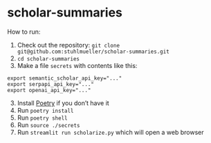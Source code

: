 # scholar-summaries

How to run:

1. Check out the repository: `git clone git@github.com:stuhlmueller/scholar-summaries.git` 
2. `cd scholar-summaries`
2. Make a file `secrets` with contents like this:
```
export semantic_scholar_api_key="..."
export serpapi_api_key="..."
export openai_api_key="..."
```
3. Install [Poetry](https://python-poetry.org/docs/) if you don’t have it
4. Run `poetry install`
5. Run `poetry shell`
6. Run `source ./secrets`
7. Run `streamlit run scholarize.py` which will open a web browser
